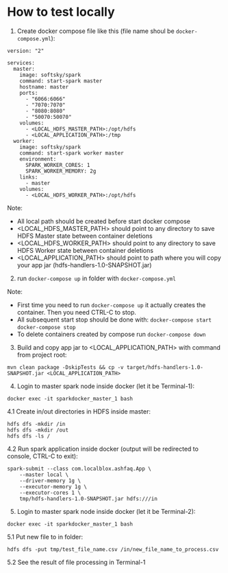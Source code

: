 
# How to test locally

1. Create docker compose file like this (file name shoul be `docker-compose.yml`):
```
version: "2"

services:
  master:
    image: softsky/spark
    command: start-spark master
    hostname: master
    ports:
      - "6066:6066"
      - "7070:7070"
      - "8080:8080"
      - "50070:50070"
    volumes:
      - <LOCAL_HDFS_MASTER_PATH>:/opt/hdfs
      - <LOCAL_APPLICATION_PATH>:/tmp
  worker:
    image: softsky/spark
    command: start-spark worker master
    environment:
      SPARK_WORKER_CORES: 1
      SPARK_WORKER_MEMORY: 2g
    links:
      - master
    volumes:
      - <LOCAL_HDFS_WORKER_PATH>:/opt/hdfs

```

Note: 

- All local path should be created before start docker compose
- <LOCAL_HDFS_MASTER_PATH> should point to any directory to save HDFS Master state between container deletions
- <LOCAL_HDFS_WORKER_PATH> should point to any directory to save HDFS Worker state between container deletions
- <LOCAL_APPLICATION_PATH> should point to path where you will copy your app jar (hdfs-handlers-1.0-SNAPSHOT.jar)

2. run `docker-compose up` in folder with `docker-compose.yml`

Note:
- First time you need to run `docker-compose up` it actually creates the container. Then you need CTRL-C to stop.
- All subsequent start stop should be done with:
  `docker-compose start`
  `docker-compose stop`
- To delete containers created by compose run `docker-compose down`

3. Build and copy app jar to <LOCAL_APPLICATION_PATH> with command from project root:
```
mvn clean package -DskipTests && cp -v target/hdfs-handlers-1.0-SNAPSHOT.jar <LOCAL_APPLICATION_PATH>
```

4. Login to master spark node inside docker (let it be Terminal-1):
```
docker exec -it sparkdocker_master_1 bash
```

4.1 Create in/out directories in HDFS inside master:
```
hdfs dfs -mkdir /in
hdfs dfs -mkdir /out
hdfs dfs -ls /
```

4.2 Run spark application inside docker (output will be redirected to console, CTRL-C to exit):
```
spark-submit --class com.localblox.ashfaq.App \
    --master local \
    --driver-memory 1g \
    --executor-memory 1g \
    --executor-cores 1 \
    tmp/hdfs-handlers-1.0-SNAPSHOT.jar hdfs:///in
```

5. Login to master spark node inside docker (let it be Terminal-2):
```
docker exec -it sparkdocker_master_1 bash
```

5.1 Put new file to in folder:
```
hdfs dfs -put tmp/test_file_name.csv /in/new_file_name_to_process.csv
```

5.2 See the result of file processing in Terminal-1
